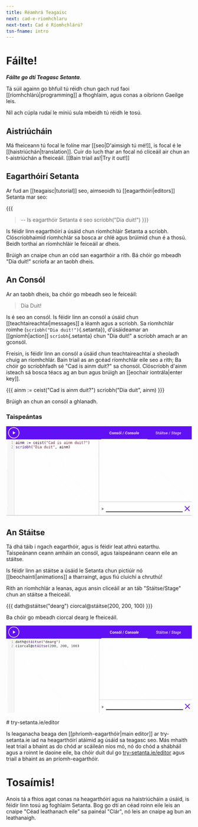 ```yaml
---
title: Réamhrá Teagaisc
next: cad-e-riomhchlaru
next-text: Cad é Ríomhchlárú?
tsn-fname: intro
---
```


# Fáilte!

**_Fáilte go dtí Teagasc Setanta_**.

Tá súil againn go bhfuil tú réidh chun gach rud faoi [[ríomhchlárú|programming]] a fhoghlaim, agus
conas a oibríonn Gaeilge leis.

Níl ach cúpla rudaí le míniú sula mbeidh tú réidh le tosú.

## Aistriúcháin

Má fheiceann tú focal le folíne mar [[seo|D'aimsigh tú mé!]], is focal é le
[[haistriúchán|translation]].  Cuir do luch thar an focal nó cliceáil air chun an t-aistriúchán a
fheiceáil. [[Bain triail as!|Try it out!]]

## Eagarthóirí Setanta

Ar fud an [[teagaisc|tutorial]] seo, aimseoidh tú [[eagarthóirí|editors]] Setanta mar seo:

{{{
>-- Is eagarthóir Setanta é seo
scríobh("Dia duit!")
}}}

Is féidir linn eagarthóirí a úsáid chun ríomhchláir Setanta a scríobh. Clóscríobhaimid ríomhchlár
sa bosca ar chlé agus brúimid <iron-icon class="play" icon="av:play-arrow"></iron-icon> chun
é a thosú. Beidh torthaí an ríomhchláir le feiceáil ar dheis.

Brúigh an cnaipe <iron-icon class="play" icon="av:play-arrow"></iron-icon> chun an cód san
eagarthóir a rith.  Bá chóir go mbeadh "Dia duit!" scríofa ar an taobh dheis.

## An Consól

Ar an taobh dheis, ba chóir go mbeadh seo le feiceáil:

> Dia Duit!

Is é seo an consól. Is féidir linn an consól a úsáid chun [[teachtaireachtaí|messages]] a léamh agus
a scríobh.  Sa ríomhchlár roimhe (`scríobh("Dia duit!")`{.setanta}), d'úsáideamar an
[[gníomh|action]] `scríobh`{.setanta} chun "Dia duit!" a scríobh amach ar an gconsól.

Freisin, is féidir linn an consól a úsáid chun teachtaireachtaí a sheoladh chuig an ríomhchlár. Bain
triail as an gcéad ríomhchlár eile seo a rith; Ba chóir go scríobhfadh sé "Cad is ainm duit?" sa
chonsól. Clóscríobh d'ainm isteach sá bosca téacs ag an bun agus brúigh an
[[eochair iontrála|enter key]].

{{{
ainm := ceist("Cad is ainm duit?")
scríobh("Dia duit", ainm)
}}}

Brúigh an <iron-icon class="clear" icon="icons:clear"></iron-icon> chun an consól a ghlanadh.

### Taispeántas

![Ag scríobh d'ainm](../en/assets/intro-name.gif)

## An Stáitse

Tá dhá táib i ngach eagarthóir, agus is féidir leat athrú eatarthu. Taispeánann ceann amháin an
consól, agus taispeánann ceann eile an stáitse.

Is féidir linn an stáitse a úsáid le Setanta chun pictiúir nó [[beochaintí|animations]] a tharraingt,
agus fiú cluichí a chruthú!

Rith an ríomhchlár a leanas, agus ansin cliceáil ar an táb "Stáitse/Stage" chun an stáitse a
fheiceáil.

{{{
dath@stáitse("dearg")
ciorcal@stáitse(200, 200, 100)
}}}

Ba chóir go mbeadh ciorcal dearg le fheiceáil.

![Ciorcal Dearg](../en/assets/circle-red.gif)

<!-- TODO(#11) Support try-setanta.ie/eagarthoir --> # try-setanta.ie/editor

Is leaganacha beaga den [[phríomh-eagarthóir|main editor]] ar try-setanta.ie iad na heagarthóirí
atáimid ag úsáid sa teagasc seo. Más mhaith leat triail a bhaint as do chód ar scáileán níos mó, nó
do chód a shábháil agus a roinnt le daoine eile, ba chóir duit dul go
[try-setanta.ie/editor](https://try-setanta.ie/editor) agus triail a bhaint as an príomh-eagarthóir.

# Tosaímis!

Anois tá a fhios agat conas na heagarthóirí agus na haistriúcháin a úsáid, is féidir linn tosú ag
foghlaim Setanta. Bog go dtí an céad roinn eile leis an cnaipe "Céad leathanach eile" sa painéal
"Clár", nó leis an cnaipe ag bun an leathanaigh.
